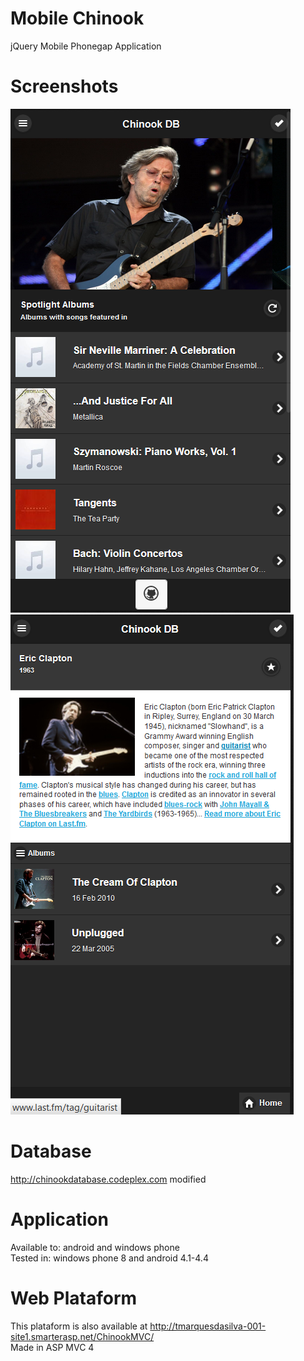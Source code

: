 Mobile Chinook
=============

jQuery Mobile Phonegap Application

Screenshots
=============
![alt tag](https://github.com/marquesdasilva/mobilechinook/blob/master/Screenshots/chinookmobilehome.png)
![alt tag](https://github.com/marquesdasilva/mobilechinook/blob/master/Screenshots/chinookmobileartist.png)


Database
=============
  http://chinookdatabase.codeplex.com modified
  
Application
=============
  Available to: android and windows phone <br/>
  Tested in: windows phone 8 and android 4.1-4.4
  
Web Plataform
=============
  This plataform is also available at http://tmarquesdasilva-001-site1.smarterasp.net/ChinookMVC/ <br/>
  Made in ASP MVC 4
